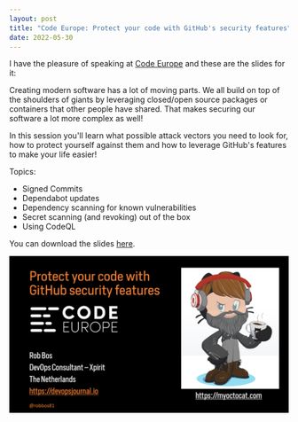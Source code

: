 ```yaml
---
layout: post
title: "Code Europe: Protect your code with GitHub's security features"
date: 2022-05-30
---
```


I have the pleasure of speaking at [Code Europe](https://www.codeeurope.pl/en/speakers/rob-bos) and these are the slides for it:

Creating modern software has a lot of moving parts. We all build on top of the shoulders of giants by leveraging closed/open source packages or containers that other people have shared. That makes securing our software a lot more complex as well!

In this session you'll learn what possible attack vectors you need to look for, how to protect yourself against them and how to leverage GitHub's features to make your life easier!

Topics:

- Signed Commits
- Dependabot updates
- Dependency scanning for known vulnerabilities
- Secret scanning (and revoking) out of the box
- Using CodeQL

You can download the slides [here](slides\20220530%20Code%20Europe%20Protect%20your%20code%20with%20GitHub%20security%20features.pdf).

[![Opening slide of the presentation](/images/20220530/20220530_Opening.png)](slides\20220530%20Code%20Europe%20Protect%20your%20code%20with%20GitHub%20security%20features.pdf)